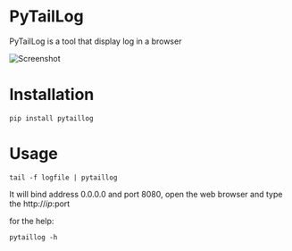 # PyTailLog

PyTailLog is a tool that display log in a browser

![Screenshot](http://ww2.sinaimg.cn/large/79565610gw1etqnzcilahj21a30pkk8q.jpg)

# Installation

`pip install pytaillog`

# Usage

`tail -f logfile | pytaillog`

It will bind address 0.0.0.0 and port 8080, open the web browser and type the http://$ip:$port

for the help:

`pytaillog -h`


